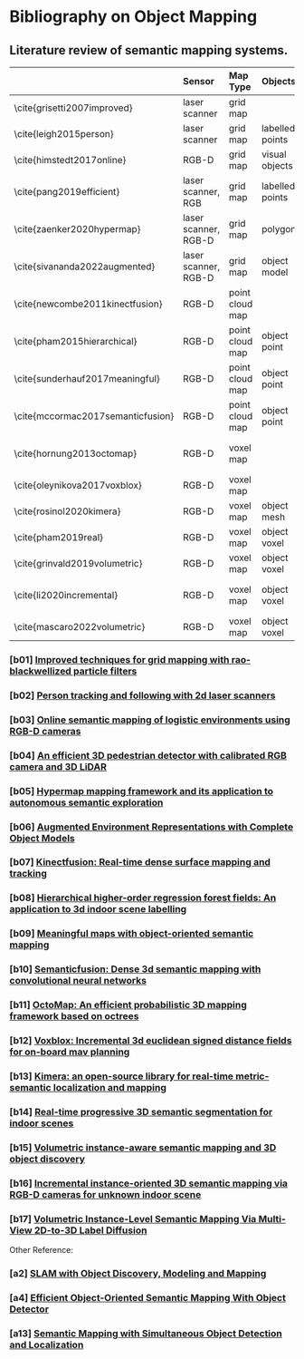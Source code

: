 # Bibliography on Object Mapping

## Literature review of semantic mapping systems.

|    | Sensor | Map Type | Objects | Features | Link |
|:---|:---|:---|:---|:---|:---| 
\cite{grisetti2007improved} | laser scanner | grid map | | 2D grid |[[b01]](#b01-improved-techniques-for-grid-mapping-with-rao-blackwellized-particle-filters)|
\cite{leigh2015person} | laser scanner | grid map | labelled points | hard-coded features | [[b02]](#b02-person-tracking-and-following-with-2d-laser-scanners)|
\cite{himstedt2017online} | RGB-D | grid map | visual objects | top-to-down projection | [[b03]](#b03-online-semantic-mapping-of-logistic-environments-using-rgb-d-cameras)|
\cite{pang2019efficient} | laser scanner, RGB | grid map | labelled points | back-projection | [[b04]](#b04-an-efficient-3d-pedestrian-detector-with-calibrated-rgb-camera-and-3d-lidar)|
\cite{zaenker2020hypermap} | laser scanner, RGB-D | grid map | polygon | multiple layers | [[b05]](#b05-hypermap-mapping-framework-and-its-application-to-autonomous-semantic-exploration)|
\cite{sivananda2022augmented} | laser scanner, RGB-D | grid map | object model | multiple layers | [[b06]](#b06-augmented-environment-representations-with-complete-object-models)|
\cite{newcombe2011kinectfusion} | RGB-D | point cloud map |  | dense map | [[b07]](#b07-kinectfusion-real-time-dense-surface-mapping-and-tracking)|
\cite{pham2015hierarchical} | RGB-D | point cloud map | object point | features and contextual information | [[b08]](#b08-hierarchical-higher-order-regression-forest-fields-an-application-to-3d-indoor-scene-labelling)|
\cite{sunderhauf2017meaningful} | RGB-D | point cloud map | object point | object segmentation | [[b09]](#b09-meaningful-maps-with-object-oriented-semantic-mapping))|
\cite{mccormac2017semanticfusion} | RGB-D | point cloud map | object point | object segmentation | [[b10]](#b10-semanticfusion-dense-3d-semantic-mapping-with-convolutional-neural-networks)|
\cite{hornung2013octomap} | RGB-D | voxel map |  | 3D occupancy octomap | [[b11]](#b11-octomap-an-efficient-probabilistic-3d-mapping-framework-based-on-octrees)|
\cite{oleynikova2017voxblox} | RGB-D | voxel map |  | 3D TSDF map | [[b12]](#b12-voxblox-incremental-3d-euclidean-signed-distance-fields-for-on-board-mav-planning)|
\cite{rosinol2020kimera} | RGB-D | voxel map | object mesh | semantic segmentation | [[b13]](#b13-kimera-an-open-source-library-for-real-time-metric-semantic-localization-and-mapping)|
\cite{pham2019real} | RGB-D | voxel map | object voxel | super-voxel clustering | [[b14]](#b14-real-time-progressive-3d-semantic-segmentation-for-indoor-scenes)|
\cite{grinvald2019volumetric} | RGB-D | voxel map | object voxel | volumetric map | [[b15]](#b15-volumetric-instance-aware-semantic-mapping-and-3d-object-discovery)|
\cite{li2020incremental} | RGB-D | voxel map | object voxel | Gaussian mixture model | [[b16]](#b16-incremental-instance-oriented-3d-semantic-mapping-via-rgb-d-cameras-for-unknown-indoor-scene)|
\cite{mascaro2022volumetric} | RGB-D | voxel map | object voxel | label fusion | [[b17]](#b17-volumetric-instance-level-semantic-mapping-via-multi-view-2d-to-3d-label-diffusion)|

### [b01] [Improved techniques for grid mapping with rao-blackwellized particle filters](https://ieeexplore.ieee.org/abstract/document/4084563)
### [b02] [Person tracking and following with 2d laser scanners](https://ieeexplore.ieee.org/abstract/document/7139259/)
### [b03] [Online semantic mapping of logistic environments using RGB-D cameras](https://journals.sagepub.com/doi/pdf/10.1177/1729881417720781)
### [b04] [An efficient 3D pedestrian detector with calibrated RGB camera and 3D LiDAR](https://journals.sagepub.com/doi/pdf/10.1177/1729881417720781)
### [b05] [Hypermap mapping framework and its application to autonomous semantic exploration](https://ieeexplore.ieee.org/abstract/document/9235231)
### [b06] [Augmented Environment Representations with Complete Object Models](https://ieeexplore.ieee.org/abstract/document/9900516)
### [b07] [Kinectfusion: Real-time dense surface mapping and tracking](https://ieeexplore.ieee.org/abstract/document/6162880/)
### [b08] [Hierarchical higher-order regression forest fields: An application to 3d indoor scene labelling](https://www.cv-foundation.org/openaccess/content_iccv_2015/html/Pham_Hierarchical_Higher-Order_Regression_ICCV_2015_paper.html)
### [b09] [Meaningful maps with object-oriented semantic mapping](https://ieeexplore.ieee.org/abstract/document/8206392)
### [b10] [Semanticfusion: Dense 3d semantic mapping with convolutional neural networks](https://ieeexplore.ieee.org/abstract/document/7989538)
### [b11] [OctoMap: An efficient probabilistic 3D mapping framework based on octrees](https://link.springer.com/article/10.1007/s10514-012-9321-0)
### [b12] [Voxblox: Incremental 3d euclidean signed distance fields for on-board mav planning](https://ieeexplore.ieee.org/abstract/document/8202315/)
### [b13] [Kimera: an open-source library for real-time metric-semantic localization and mapping](https://ieeexplore.ieee.org/abstract/document/9196885/)
### [b14] [Real-time progressive 3D semantic segmentation for indoor scenes](https://ieeexplore.ieee.org/abstract/document/8658744/)
### [b15] [Volumetric instance-aware semantic mapping and 3D object discovery](https://ieeexplore.ieee.org/abstract/document/8741085/)
### [b16] [Incremental instance-oriented 3D semantic mapping via RGB-D cameras for unknown indoor scene](https://www.hindawi.com/journals/ddns/2020/2528954/)
### [b17] [Volumetric Instance-Level Semantic Mapping Via Multi-View 2D-to-3D Label Diffusion](https://ieeexplore.ieee.org/abstract/document/9695168)

Other Reference: 
### [a2] [SLAM with Object Discovery, Modeling and Mapping ](https://ieeexplore.ieee.org/abstract/document/6942683)
### [a4] [Efficient Object-Oriented Semantic Mapping With Object Detector](https://ieeexplore.ieee.org/abstract/document/8579143)
### [a13] [Semantic Mapping with Simultaneous Object Detection and Localization ](https://ieeexplore.ieee.org/abstract/document/8594205)